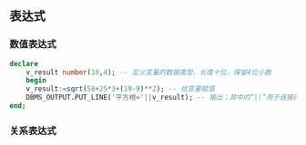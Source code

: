 ## 表达式

### 数值表达式

```sql
declare
    v_result number(10,4); -- 定义变量的数据类型，长度十位，保留4位小数
    begin
    v_result:=sqrt(58+25*3+(19-9)**2); -- 给变量赋值
    DBMS_OUTPUT.PUT_LINE('平方根='||v_result); -- 输出；其中的“||”用于连接两个字符串，这里隐式地把数值型转换成了字符串类型
end;
```

### 关系表达式
